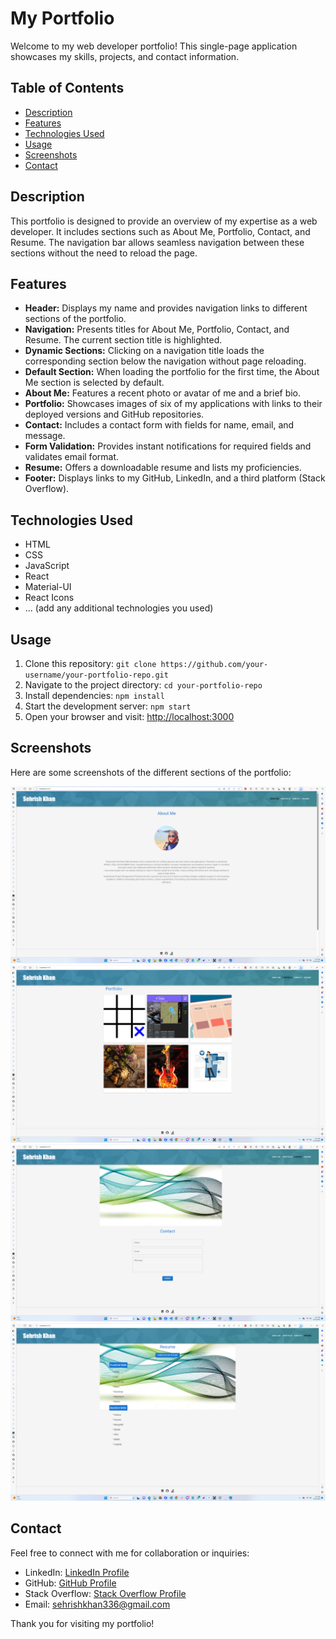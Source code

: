 # My Portfolio
Welcome to my web developer portfolio! This single-page application showcases my skills, projects, and contact information.

## Table of Contents

- [Description](#description)
- [Features](#features)
- [Technologies Used](#technologies-used)
- [Usage](#usage)
- [Screenshots](#screenshots)
- [Contact](#contact)

## Description

This portfolio is designed to provide an overview of my expertise as a web developer. It includes sections such as About Me, Portfolio, Contact, and Resume. The navigation bar allows seamless navigation between these sections without the need to reload the page.

## Features

- **Header:** Displays my name and provides navigation links to different sections of the portfolio.
- **Navigation:** Presents titles for About Me, Portfolio, Contact, and Resume. The current section title is highlighted.
- **Dynamic Sections:** Clicking on a navigation title loads the corresponding section below the navigation without page reloading.
- **Default Section:** When loading the portfolio for the first time, the About Me section is selected by default.
- **About Me:** Features a recent photo or avatar of me and a brief bio.
- **Portfolio:** Showcases images of six of my applications with links to their deployed versions and GitHub repositories.
- **Contact:** Includes a contact form with fields for name, email, and message.
- **Form Validation:** Provides instant notifications for required fields and validates email format.
- **Resume:** Offers a downloadable resume and lists my proficiencies.
- **Footer:** Displays links to my GitHub, LinkedIn, and a third platform (Stack Overflow).

## Technologies Used

- HTML
- CSS
- JavaScript
- React
- Material-UI
- React Icons
- ... (add any additional technologies you used)

## Usage

1. Clone this repository: `git clone https://github.com/your-username/your-portfolio-repo.git`
2. Navigate to the project directory: `cd your-portfolio-repo`
3. Install dependencies: `npm install`
4. Start the development server: `npm start`
5. Open your browser and visit: [http://localhost:3000](http://localhost:3000)

## Screenshots

Here are some screenshots of the different sections of the portfolio:

![About Me Section](./src/images/screenshots/Screenshot%20(315).png)
![Portfolio Section](./src/images/screenshots/Screenshot%20(316).png)
![Contact Section](./src/images/screenshots/Screenshot%20(317).png)
![Resume Section](./src/images/screenshots/Screenshot%20(318).png)

## Contact

Feel free to connect with me for collaboration or inquiries:

- LinkedIn: [LinkedIn Profile](https://www.linkedin.com/in/sehrish-khan-63056416/)
- GitHub: [GitHub Profile](https://github.com/sehrishkhan336)
- Stack Overflow: [Stack Overflow Profile](https://stackoverflow.com/users/21168319/sehrish-khan)
- Email: sehrishkhan336@gmail.com

Thank you for visiting my portfolio!


